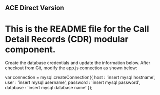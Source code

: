 ## ACE Direct Version
# This is the README file for the Call Detail Records (CDR) modular component.

Create the database credentials and update the information below. After checkout from Git, modify the app.js connection as shown below:

var connection = mysql.createConnection({
  host     : 'insert mysql hostname',
  user     : 'insert mysql username',
  password : 'insert mysql password',
  database : 'insert mysql database name'
});
